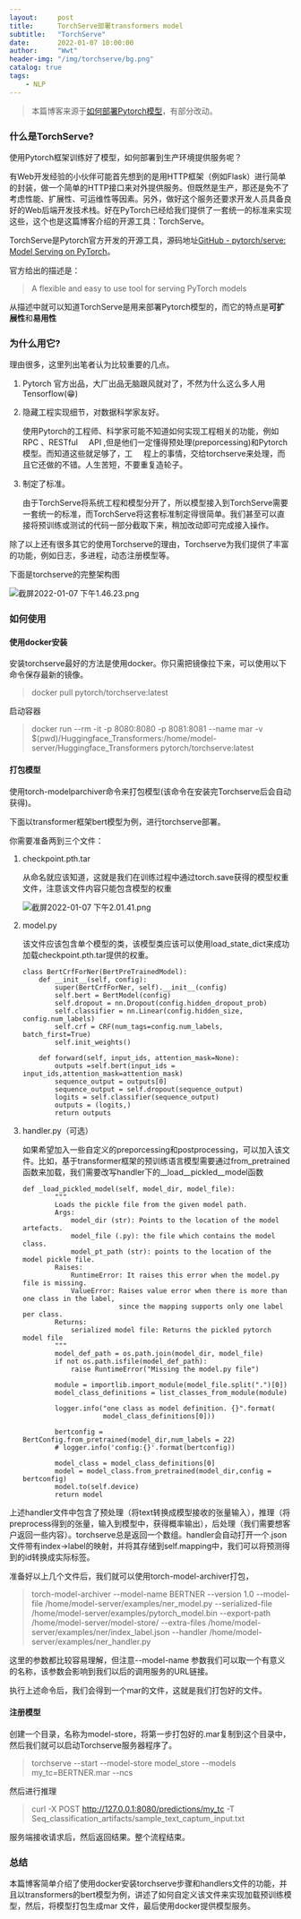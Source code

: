 ```yaml
---
layout:     post
title:      TorchServe部署transformers model
subtitle:   "TorchServe"
date:       2022-01-07 10:00:00
author:     "Wwt"
header-img: "/img/torchserve/bg.png"
catalog: true
tags:   
    - NLP
---
```


> 本篇博客来源于[如何部署Pytorch模型](https://zhuanlan.zhihu.com/p/344364948)，有部分改动。

### 什么是TorchServe?

使用Pytorch框架训练好了模型，如何部署到生产环境提供服务呢？

有Web开发经验的小伙伴可能首先想到的是用HTTP框架（例如Flask）进行简单的封装，做一个简单的HTTP接口来对外提供服务。但既然是生产，那还是免不了考虑性能、扩展性、可运维性等因素。另外，做好这个服务还要求开发人员具备良好的Web后端开发技术栈。好在PyTorch已经给我们提供了一套统一的标准来实现这些，这个也是这篇博客介绍的开源工具：TorchServe。

TorchServe是Pytorch官方开发的开源工具，源码地址[GitHub - pytorch/serve: Model Serving on PyTorch](https://github.com/pytorch/serve)。

官方给出的描述是：

> A flexible and easy to use tool for serving PyTorch models

从描述中就可以知道TorchServe是用来部署Pytorch模型的，而它的特点是**可扩展性**和**易用性**

### 为什么用它?

理由很多，这里列出笔者认为比较重要的几点。

1. Pytorch 官方出品，大厂出品无脑跟风就对了，不然为什么这么多人用Tensorflow(😁)

2. 隐藏工程实现细节，对数据科学家友好。
   
   使用Pytorch的工程师、科学家可能不知道如何实现工程相关的功能，例如RPC 、RESTful     API ,但是他们一定懂得预处理(preporcessing)和Pytorch模型。而知道这些就足够了，工     程上的事情，交给torchserve来处理，而且它还做的不错。人生苦短，不要重复造轮子。

3. 制定了标准。
   
   由于TorchServe将系统工程和模型分开了，所以模型接入到TorchServe需要一套统一的标准，而TorchServe将这套标准制定得很简单。我们甚至可以直接将预训练或测试的代码一部分截取下来，稍加改动即可完成接入操作。

除了以上还有很多其它的使用Torchserve的理由，Torchserve为我们提供了丰富的功能，例如日志，多进程，动态注册模型等。

下面是torchserve的完整架构图

![截屏2022-01-07 下午1.46.23.png](/img/torchserve/1.png)

### 如何使用

#### 使用docker安装

安装torchserve最好的方法是使用docker。你只需把镜像拉下来，可以使用以下命令保存最新的镜像。

> docker pull pytorch/torchserve:latest

启动容器

> docker run --rm -it -p 8080:8080 -p 8081:8081 --name mar -v $(pwd)/Huggingface_Transformers:/home/model-server/Huggingface_Transformers pytorch/torchserve:latest

#### 打包模型

使用torch-modelparchiver命令来打包模型(该命令在安装完Torchserve后会自动获得)。

下面以transformer框架bert模型为例，进行torchserve部署。

你需要准备两到三个文件：

1. checkpoint.pth.tar
   
   从命名就应该知道，这就是我们在训练过程中通过torch.save获得的模型权重文件，注意该文件内容只能包含模型的权重
   
   ![截屏2022-01-07 下午2.01.41.png](/img/torchserve/2.png)

2. model.py
   
   该文件应该包含单个模型的类，该模型类应该可以使用load_state_dict来成功加载checkpoint.pth.tar提供的权重。
   
   ```
   class BertCrfForNer(BertPreTrainedModel):
       def __init__(self, config):
           super(BertCrfForNer, self).__init__(config)
           self.bert = BertModel(config)
           self.dropout = nn.Dropout(config.hidden_dropout_prob)
           self.classifier = nn.Linear(config.hidden_size, config.num_labels)
           self.crf = CRF(num_tags=config.num_labels, batch_first=True)
           self.init_weights()
   
       def forward(self, input_ids, attention_mask=None):
           outputs =self.bert(input_ids = input_ids,attention_mask=attention_mask)
           sequence_output = outputs[0]
           sequence_output = self.dropout(sequence_output)
           logits = self.classifier(sequence_output)
           outputs = (logits,)
           return outputs
   ```

3. handler.py（可选）
   
   如果希望加入一些自定义的preporcessing和postprocessing，可以加入该文件。比如，基于transformer框架的预训练语言模型需要通过from_pretrained函数来加载，我们需要改写handler下的__load__pickled__model函数
   
   ```
   def _load_pickled_model(self, model_dir, model_file):
           """
           Loads the pickle file from the given model path.
           Args:
               model_dir (str): Points to the location of the model artefacts.
               model_file (.py): the file which contains the model class.
               model_pt_path (str): points to the location of the model pickle file.
           Raises:
               RuntimeError: It raises this error when the model.py file is missing.
               ValueError: Raises value error when there is more than one class in the label,
                           since the mapping supports only one label per class.
           Returns:
               serialized model file: Returns the pickled pytorch model file
           """
           model_def_path = os.path.join(model_dir, model_file)
           if not os.path.isfile(model_def_path):
               raise RuntimeError("Missing the model.py file")
   
           module = importlib.import_module(model_file.split(".")[0])
           model_class_definitions = list_classes_from_module(module)
           
           logger.info("one class as model definition. {}".format(
                       model_class_definitions[0]))
   
           bertconfig = BertConfig.from_pretrained(model_dir,num_labels = 22)
           # logger.info('config:{}'.format(bertconfig))
   
           model_class = model_class_definitions[0]
           model = model_class.from_pretrained(model_dir,config = bertconfig)
           model.to(self.device)
           return model
   ```

上述handler文件中包含了预处理（将text转换成模型接收的张量输入），推理（将preprocess得到的张量，输入到模型中，获得概率输出），后处理（我们需要想客户返回一些内容）。torchserve总是返回一个数组。handler会自动打开一个.json文件带有index->label的映射，并将其存储到self.mapping中，我们可以将预测得到的id转换成实际标签。

准备好以上几个文件后，我们就可以使用torch-model-archiver打包，

> torch-model-archiver --model-name BERTNER --version 1.0 --model-file /home/model-server/examples/ner_model.py --serialized-file /home/model-server/examples/pytorch_model.bin  --export-path /home/model-server/model-store/ --extra-files /home/model-server/examples/ner/index_label.json --handler /home/model-server/examples/ner_handler.py

这里的参数都比较容易理解，但注意--model-name 参数我们可以取一个有意义的名称，该参数会影响到我们以后的调用服务的URL链接。

执行上述命令后，我们会得到一个mar的文件，这就是我们打包好的文件。

#### 注册模型

创建一个目录，名称为model-store，将第一步打包好的.mar复制到这个目录中，然后我们就可以启动Torchserve服务器程序了。

> torchserve --start --model-store model_store --models my_tc=BERTNER.mar --ncs

然后进行推理

> curl -X POST http://127.0.0.1:8080/predictions/my_tc -T Seq_classification_artifacts/sample_text_captum_input.txt 

服务端接收请求后，然后返回结果。整个流程结束。

### 总结

本篇博客简单介绍了使用docker安装torchserve步骤和handlers文件的功能，并且以transformers的bert模型为例，讲述了如何自定义该文件来实现加载预训练模型，然后，将模型打包生成mar 文件，最后使用docker提供模型服务。
